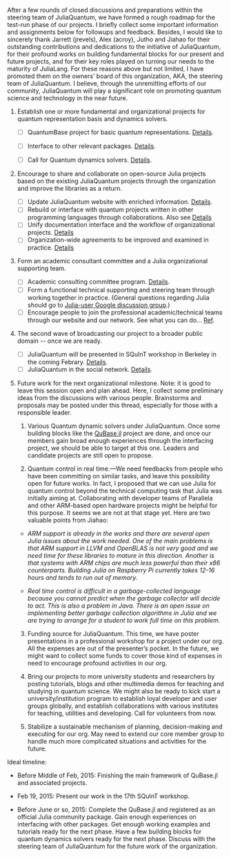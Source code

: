 After a few rounds of closed discussions and preparations within the steering team of JuliaQuantum, we have formed a rough roadmap for the test-run phase of our projects. I briefly collect some important information and assignments below for followups and feedback. Besides, I would like to sincerely thank Jarrett (jrevels), Alex (acroy), Jutho and Jiahao for their outstanding contributions and dedications to the initiative of JuliaQuantum, for their profound works on building fundamental blocks for our present and future projects, and for their key roles played on turning our needs to the maturity of JuliaLang. For these reasons above but not limited, I have promoted them on the owners’ board of this organization, AKA, the steering team of JuliaQuantum. I believe, through the unremitting efforts of our community, JuliaQuantum will play a significant role on promoting quantum science and technology in the near future.    

1. Establish one or more fundamental and organizational projects for quantum representation basis and dynamics solvers.
    - [ ] QuantumBase project for basic quantum representations. [Details](https://github.com/JuliaQuantum/JuliaQuantum.github.io/issues/6).
    - [ ]  Interface to other relevant packages.  [Details](https://github.com/JuliaQuantum/JuliaQuantum.github.io/issues/7).
    - [ ] Call for Quantum dynamics solvers. [Details](https://github.com/JuliaQuantum/JuliaQuantum.github.io/issues/8).
    
    

2. Encourage to share and collaborate on open-source Julia projects based on the existing JuliaQuantum projects through the organization and improve the libraries as a return. 
    - [ ] Update JuliaQuantum website with enriched information. [Details](https://github.com/JuliaQuantum/JuliaQuantum.github.io/issues/9).
    - [ ] Rebuild or interface with quantum projects written in other programming languages through collaborations. Also see [Details](https://github.com/JuliaQuantum/JuliaQuantum.github.io/issues/7)
    - [ ] Unify documentation interface and the workflow of organizational projects. [Details](https://github.com/JuliaQuantum/JuliaQuantum.github.io/issues/10)
    - [ ] Organization-wide agreements to be improved and examined in practice. [Details](https://github.com/JuliaQuantum/JuliaQuantum.github.io/issues/3)

3. Form an academic consultant committee and a Julia organizational supporting team. 
    - [ ] Academic consulting committee program. [Details](https://github.com/JuliaQuantum/JuliaQuantum.github.io/issues/11).      
    - [ ] Form a functional technical supporting and steering team through working together in practice. (General questions regarding Julia should go to [Julia-user Google discussion group](https://groups.google.com/d/topic/julia-users/).) 
    - [ ] Encourage people to join the professional academic/technical teams through our website and our network. See what you can do... [Ref](https://github.com/JuliaQuantum/JuliaQuantum.github.io/issues/9).

4. The second wave of broadcasting our project to a broader public domain -- once we are ready. 
    - [ ] JuliaQuantum will be presented in SQuInT workshop in Berkeley in the coming Febrary. [Details](https://github.com/JuliaQuantum/JuliaQuantum.github.io/issues/12).
    - [ ] JuliaQuantum in the social network. [Details](https://github.com/JuliaQuantum/JuliaQuantum.github.io/issues/13).

5. Future work for the next organizational milestone. Note: it is good to leave this session open and plan ahead. Here, I collect some preliminary ideas from the discussions with various people. Brainstorms and proposals may be posted under this thread, especially for those with a responsible leader. 

    1. Various Quantum dynamic solvers under JuliaQuantum. Once some building blocks like the [QuBase.jl](https://github.com/JuliaQuantum/QuBase.jl) project are done, and once our members gain broad enough experiences through the interfacing project, we should be able to target at this one. Leaders and candidate projects are still open to propose. 

    2.  Quantum control in real time.—We need feedbacks from people who have been committing on similar tasks, and leave this possibility open for future works. In fact, I proposed that we can use Julia for quantum control beyond the technical computing task that Julia was initially aiming at. Collaborating with developer teams of Parallela and other ARM-based open hardware projects might be helpful for this purpose. It seems we are not at that stage yet. Here are two valuable points from Jiahao:

      * <cite> ARM support is already in the works and there are several open Julia issues about the work needed. One of the main problems is that ARM support in LLVM and OpenBLAS is not very good and we need time for these libraries to mature in this direction. Another is that systems with ARM chips are much less powerful than their x86 counterparts. Building Julia on Raspberry Pi currently takes 12-16 hours and tends to run out of memory.</cite>

      * <cite> Real time control is difficult in a garbage-collected language because you cannot predict when the garbage collector will decide to act. This is also a problem in Java. There is an open issue on implementing better garbage collection algorithms in Julia and we are trying to arrange for a student to work full time on this problem.</cite>

    3. Funding source for JuliaQuantum. This time, we have poster presentations in a professional workshop for a project under our org. All the expenses are out of the presenter’s pocket. In the future, we might want to collect some funds to cover those kind of expenses in need to encourage profound activities in our org. 

    4. Bring our projects to more university students and researchers by posting tutorials, blogs and other multimedia demos for teaching and studying in quantum science. We might also be ready to kick start a university/institution program to establish loyal developer and user groups globally, and establish collaborations with various institutes for teaching, utilities and developing. Call for volunteers from now. 

    5. Stabilize a sustainable mechanism of planning, decision-making and executing for our org. May need to extend our core member group to handle much more complicated situations and activities for the future.   

Ideal timeline:

* Before Middle of Feb, 2015: Finishing the main framework of QuBase.jl and associated projects. 

* Feb 19, 2015: Present our work in the 17th SQuInT workshop.

* Before June or so, 2015: Complete the QuBase.jl and registered as an official Julia community package. Gain enough experiences on interfacing with other packages. Get enough working examples and tutorials ready for the next phase. Have a few building blocks for quantum dynamics solvers ready for the next phase. Discuss with the steering team of JuliaQuantum for the future work of the organization. 
